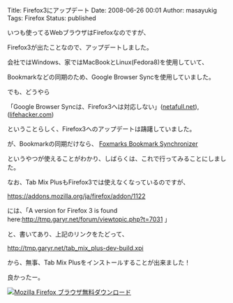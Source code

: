 Title: Firefox3にアップデート
Date: 2008-06-26 00:01
Author: masayukig
Tags: Firefox
Status: published

いつも使ってるWebブラウザはFirefoxなのですが、

Firefox3が出たことなので、アップデートしました。


会社ではWindows、家ではMacBookとLinux(Fedora8)を使用していて、

Bookmarkなどの同期のため、Google Browser Syncを使用していました。

でも、どうやら

「Google Browser
Syncは、Firefox3へは対応しない」([netafull.net](http://netafull.net/firefox-addon/026281.html "http://netafull.net/firefox-addon/026281.html")),
([lifehacker.com](http://lifehacker.com/396112/google-browser-sync-discontinued-no-firefox-3-support "http://lifehacker.com/396112/google-browser-sync-discontinued-no-firefox-3-support"))

ということらしく、Firefox3へのアップデートは躊躇していました。

が、Bookmarkの同期だけなら、
[Foxmarks Bookmark
Synchronizer](https://addons.mozilla.org/en-US/firefox/addon/2410 "https://addons.mozilla.org/en-US/firefox/addon/2410")

というやつが使えることがわかり、しばらくは、これで行ってみることにしました。

なお、Tab Mix PlusもFirefox3では使えなくなっているのですが、

<https://addons.mozilla.org/ja/firefox/addon/1122>

には、「A version for Firefox 3 is found
here:http://tmp.garyr.net/forum/viewtopic.php?t=7031 」

と、書いてあり、上記のリンクをたどって、

<http://tmp.garyr.net/tab_mix_plus-dev-build.xpi>

から、無事、Tab Mix Plusをインストールすることが出来ました！

良かったー。

[![Mozilla Firefox
ブラウザ無料ダウンロード](http://www.0r2.info/blog//getfirefox.jp/b/125x125_rounded_whitegrey "Mozilla Firefox ブラウザ無料ダウンロード")](http://getfirefox.jp/)
